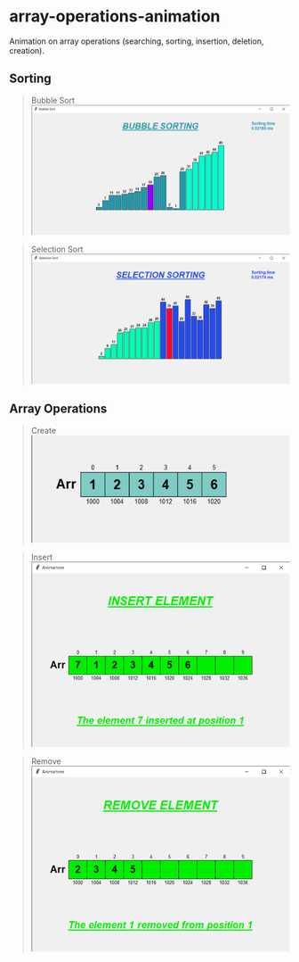 # array-operations-animation

Animation on array operations (searching, sorting, insertion, deletion, creation).

## Sorting

> Bubble Sort  
> ![](output/bubble.png)

> Selection Sort
> ![](output/selection.png)

## Array Operations

> Create  
> ![](output/create.png)

> Insert  
> ![](output/insert.png)

> Remove  
> ![](output/remove.png)

